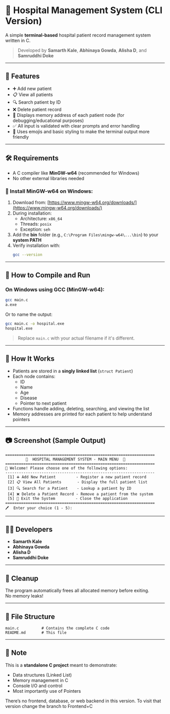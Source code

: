 # 🏥 Hospital Management System (CLI Version)

A simple **terminal-based** hospital patient record management system written in C.

> Developed by **Samarth Kale**, **Abhinaya Gowda**, **Alisha D**, and **Samruddhi Doke**

---

## 📌 Features

- ➕ Add new patient
- 📋 View all patients
- 🔍 Search patient by ID
- ❌ Delete patient record
- 🧠 Displays memory address of each patient node (for debugging/educational purposes)
- ✅ All input is validated with clear prompts and error handling
- 🎨 Uses emojis and basic styling to make the terminal output more friendly

---

## 🛠️ Requirements

- A C compiler like **MinGW-w64** (recommended for Windows)
- No other external libraries needed

### 🧩 Install MinGW-w64 on Windows:

1. Download from: [https://www.mingw-w64.org/downloads/](https://www.mingw-w64.org/downloads/)
2. During installation:
   - Architecture: `x86_64`
   - Threads: `posix`
   - Exception: `seh`
3. Add the **bin** folder (e.g., `C:\Program Files\mingw-w64\...\bin`) to your **system PATH**
4. Verify installation with:
   ```bash
   gcc --version
   ```

---

## 🧪 How to Compile and Run

### On Windows using GCC (MinGW-w64):

```bash
gcc main.c
a.exe
```

Or to name the output:

```bash
gcc main.c -o hospital.exe
hospital.exe
```

> Replace `main.c` with your actual filename if it's different.

---

## 🧠 How It Works

- Patients are stored in a **singly linked list** (`struct Patient`)
- Each node contains:
  - ID
  - Name
  - Age
  - Disease
  - Pointer to next patient
- Functions handle adding, deleting, searching, and viewing the list
- Memory addresses are printed for each patient to help understand pointers

---

## 📷 Screenshot (Sample Output)

```
==================================================================
         🏥  HOSPITAL MANAGEMENT SYSTEM - MAIN MENU  🏥         
==================================================================
👋 Welcome! Please choose one of the following options:
------------------------------------------------------------------
 [1] ➕ Add New Patient         - Register a new patient record
 [2] 📋 View All Patients       - Display the full patient list
 [3] 🔍 Search for a Patient    - Lookup a patient by ID
 [4] ❌ Delete a Patient Record - Remove a patient from the system
 [5] 🚪 Exit the System         - Close the application
==================================================================
🖊️  Enter your choice (1 - 5): 
```

---

## 👨‍💻 Developers

- **Samarth Kale**
- **Abhinaya Gowda**
- **Alisha D**
- **Samruddhi Doke**

---

## 🧹 Cleanup

The program automatically frees all allocated memory before exiting.  
No memory leaks!

---

## 📂 File Structure

```
main.c          # Contains the complete C code
README.md       # This file
```

---

## 📌 Note

This is a **standalone C project** meant to demonstrate:
- Data structures (Linked List)
- Memory management in C
- Console I/O and control
- Most importantly use of Pointers 

There’s no frontend, database, or web backend in this version. To visit that version change the branch to Frontend+C
